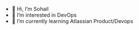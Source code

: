 - 👋 Hi, I’m Sohail
- 👀 I’m interested in DevOps
- 🌱 I’m currently learning Atlassian Product/Devops

<!---
Kakashi7860/Kakashi7860 is a ✨ special ✨ repository because its `README.md` (this file) appears on your GitHub profile.
You can click the Preview link to take a look at your changes.
--->
